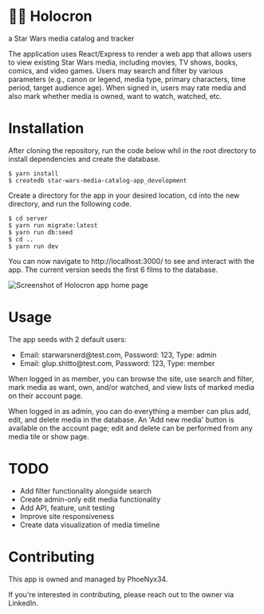 <h1>🌌✨ <b>Holocron</b></h1>
<p>a Star Wars  media catalog and tracker</p>

<p>The application uses React/Express to render a web app that allows users to view existing Star Wars media, including movies, TV shows, books, comics, and video games. Users may search and filter by various parameters (e.g., canon or legend, media type, primary characters, time period,  target audience age). When signed in, users may rate media and also mark whether media is owned, want to watch, watched, etc.</p>

# Installation
<p>After cloning the repository, run the code below whil in the root directory to install dependencies and create the database.</p>

```Node
$ yarn install
$ createdb star-wars-media-catalog-app_development
```

<p>Create a directory for the app in your desired location, cd into the new directory, and run the following code.</p>

```Node
$ cd server
$ yarn run migrate:latest
$ yarn run db:seed
$ cd ..
$ yarn run dev
```

<p>You can now navigate to http://localhost:3000/ to see and interact with the app. The current version seeds the first 6 films to the database.</p>

<img alt="Screenshot of Holocron app home page" src="https://github.com/PhoeNyx34/star-wars-media-catalog-app/assets/145715326/63caf28b-bc82-4d29-90d2-6d2fe39bdd54">

# Usage
<p>The app seeds with 2 default users:</p>
<ul>
    <li>Email: starwarsnerd@test.com, Password: 123, Type: admin</li>
    <li>Email: glup.shitto@test.com, Password: 123, Type: member</li>
</ul>
<p>When logged in as member, you can browse the site, use search and filter, mark media as want, own, and/or watched, and view lists of marked media on their account page.</p>
<p>When logged in as admin, you can do everything a member can plus add, edit, and delete media in the database. An 'Add new media' button is available on the account page; edit and delete can be performed from any media tile or show page.</p>

# TODO
<ul>
    <li>Add filter functionality alongside search</li>
    <li>Create admin-only edit media functionality</li>
    <li>Add API, feature, unit testing</li>
    <li>Improve site responsiveness</li>
    <li>Create data visualization of media timeline</li>
</ul>

# Contributing
This app is owned and managed by PhoeNyx34.

If you're interested in contributing, please reach out to the owner via LinkedIn.
